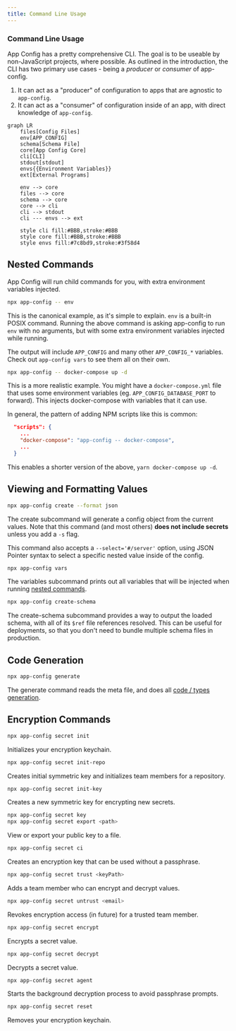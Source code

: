 ```yaml
---
title: Command Line Usage
---
```


### Command Line Usage

App Config has a pretty comprehensive CLI. The goal is to be useable by non-JavaScript
projects, where possible. As outlined in the introduction, the CLI has two primary use
cases - being a _producer_ or _consumer_ of app-config.

1. It can act as a "producer" of configuration to apps that are agnostic to `app-config`.
2. It can act as a "consumer" of configuration inside of an app, with direct knowledge of `app-config`.

```mermaid
graph LR
    files[Config Files]
    env[APP_CONFIG]
    schema[Schema File]
    core[App Config Core]
    cli[CLI]
    stdout[stdout]
    envs{{Environment Variables}}
    ext[External Programs]

    env --> core
    files --> core
    schema --> core
    core --> cli
    cli --> stdout
    cli --- envs --> ext

    style cli fill:#BBB,stroke:#BBB
    style core fill:#BBB,stroke:#BBB
    style envs fill:#7c8bd9,stroke:#3f58d4
```

## Nested Commands

App Config will run child commands for you, with extra environment variables injected.

```sh
npx app-config -- env
```

This is the canonical example, as it's simple to explain. `env` is a built-in POSIX command.
Running the above command is asking app-config to run `env` with no arguments, but with
some extra environment variables injected while running.

The output will include `APP_CONFIG` and many other `APP_CONFIG_*` variables. Check out
`app-config vars` to see them all on their own.

```sh
npx app-config -- docker-compose up -d
```

This is a more realistic example. You might have a `docker-compose.yml` file that uses some
environment variables (eg. `APP_CONFIG_DATABASE_PORT` to forward). This injects docker-compose
with variables that it can use.

In general, the pattern of adding NPM scripts like this is common:

```json
  "scripts": {
    ...
    "docker-compose": "app-config -- docker-compose",
    ...
  }
```

This enables a shorter version of the above, `yarn docker-compose up -d`.

## Viewing and Formatting Values

```sh
npx app-config create --format json
```

The create subcommand will generate a config object from the current values.
Note that this command (and most others) **does not include secrets** unless
you add a `-s` flag.

This command also accepts a `--select='#/server'` option, using JSON Pointer syntax
to select a specific nested value inside of the config.

```sh
npx app-config vars
```

The variables subcommand prints out all variables that will be injected when running
[nested commands](#nested-commands).

```sh
npx app-config create-schema
```

The create-schema subcommand provides a way to output the loaded schema, with all
of its `$ref` file references resolved. This can be useful for deployments, so
that you don't need to bundle multiple schema files in production.

## Code Generation

```sh
npx app-config generate
```

The generate command reads the meta file, and does all [code / types generation](./codegen.md).

## Encryption Commands

```sh
npx app-config secret init
```

Initializes your encryption keychain.

```sh
npx app-config secret init-repo
```

Creates initial symmetric key and initializes team members for a repository.

```sh
npx app-config secret init-key
```

Creates a new symmetric key for encrypting new secrets.

```sh
npx app-config secret key
npx app-config secret export <path>
```

View or export your public key to a file.

```sh
npx app-config secret ci
```

Creates an encryption key that can be used without a passphrase.

```sh
npx app-config secret trust <keyPath>
```

Adds a team member who can encrypt and decrypt values.

```sh
npx app-config secret untrust <email>
```

Revokes encryption access (in future) for a trusted team member.

```sh
npx app-config secret encrypt
```

Encrypts a secret value.

```sh
npx app-config secret decrypt
```

Decrypts a secret value.

```sh
npx app-config secret agent
```

Starts the background decryption process to avoid passphrase prompts.

```sh
npx app-config secret reset
```

Removes your encryption keychain.
